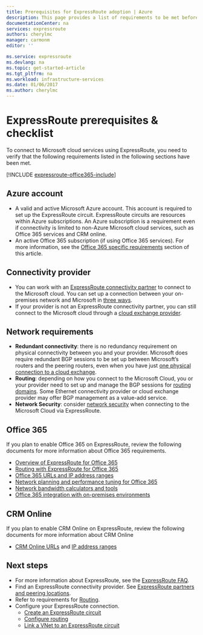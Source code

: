 ```yaml
---
title: Prerequisites for ExpressRoute adoption | Azure
description: This page provides a list of requirements to be met before you can order an Azure ExpressRoute circuit.
documentationCenter: na
services: expressroute
authors: cherylmc
manager: carmonm
editor: ''

ms.service: expressroute
ms.devlang: na
ms.topic: get-started-article
ms.tgt_pltfrm: na
ms.workload: infrastructure-services
ms.date: 01/06/2017
ms.author: cherylmc
---
```


# ExpressRoute prerequisites & checklist  

To connect to Microsoft cloud services using ExpressRoute, you need to verify that the following requirements listed in the following sections have been met.

[!INCLUDE [expressroute-office365-include](../../includes/expressroute-office365-include.md)]

## Azure account
* A valid and active Microsoft Azure account. This account is required to set up the ExpressRoute circuit. ExpressRoute circuits are resources within Azure subscriptions. An Azure subscription is a requirement even if connectivity is limited to non-Azure Microsoft cloud services, such as Office 365 services and CRM online.
* An active Office 365 subscription (if using Office 365 services). For more information, see the [Office 365 specific requirements](#office-365-specific-requirements) section of this article.

## Connectivity provider
- You can work with an [ExpressRoute connectivity partner](./expressroute-locations.md#partners) to connect to the Microsoft cloud. You can set up a connection between your on-premises network and Microsoft in [three ways](./expressroute-introduction.md#howtoconnect). 
- If your provider is not an ExpressRoute connectivity partner, you can still connect to the Microsoft cloud through a [cloud exchange provider](./expressroute-locations.md#nonpartners).

## Network requirements
- **Redundant connectivity**: there is no redundancy requirement on physical connectivity between you and your provider. Microsoft does require redundant BGP sessions to be set up between Microsoft’s routers and the peering routers, even when you have just [one physical connection to a cloud exchange](./expressroute-faqs.md#onep2plink). 
- **Routing**: depending on how you connect to the Microsoft Cloud, you or your provider need to set up and manage the BGP sessions for [routing domains](./expressroute-circuit-peerings.md). Some Ethernet connectivity provider or cloud exchange provider may offer BGP management as a value-add service.
- **Network Security**: consider [network security](../best-practices-network-security.md) when connecting to the Microsoft Cloud via ExpressRoute.

## Office 365
If you plan to enable Office 365 on ExpressRoute, review the following documents for more information about Office 365 requirements.

- [Overview of ExpressRoute for Office 365](https://support.office.com/en-us/article/Azure-ExpressRoute-for-Office-365-6d2534a2-c19c-4a99-be5e-33a0cee5d3bd)
- [Routing with ExpressRoute for Office 365](https://support.office.com/en-us/article/Routing-with-ExpressRoute-for-Office-365-e1da26c6-2d39-4379-af6f-4da213218408)
- [Office 365 URLs and IP address ranges](https://support.office.com/en-us/article/Office-365-URLs-and-IP-address-ranges-8548a211-3fe7-47cb-abb1-355ea5aa88a2)
- [Network planning and performance tuning for Office 365](https://support.office.com/en-us/article/Network-planning-and-performance-tuning-for-Office-365-e5f1228c-da3c-4654-bf16-d163daee8848)
- [Network bandwidth calculators and tools](https://support.office.com/en-us/article/Network-and-migration-planning-for-Office-365-f5ee6c33-bcd7-4b0b-b0f8-dc1d9fb8d132)
- [Office 365 integration with on-premises environments](https://support.office.com/en-us/article/Office-365-integration-with-on-premises-environments-263faf8d-aa21-428b-aed3-2021837a4b65)

## CRM Online
If you plan to enable CRM Online on ExpressRoute, review the following documents for more information about CRM Online

- [CRM Online URLs](https://support.microsoft.com/kb/2655102) and [IP address ranges](https://support.microsoft.com/kb/2728473)

## Next steps

- For more information about ExpressRoute, see the [ExpressRoute FAQ](./expressroute-faqs.md).
- Find an ExpressRoute connectivity provider. See [ExpressRoute partners and peering locations](./expressroute-locations.md).
- Refer to requirements for [Routing](./expressroute-routing.md).
- Configure your ExpressRoute connection.
    - [Create an ExpressRoute circuit](./expressroute-howto-circuit-classic.md)
    - [Configure routing](./expressroute-howto-routing-classic.md)
    - [Link a VNet to an ExpressRoute circuit](./expressroute-howto-linkvnet-classic.md)
